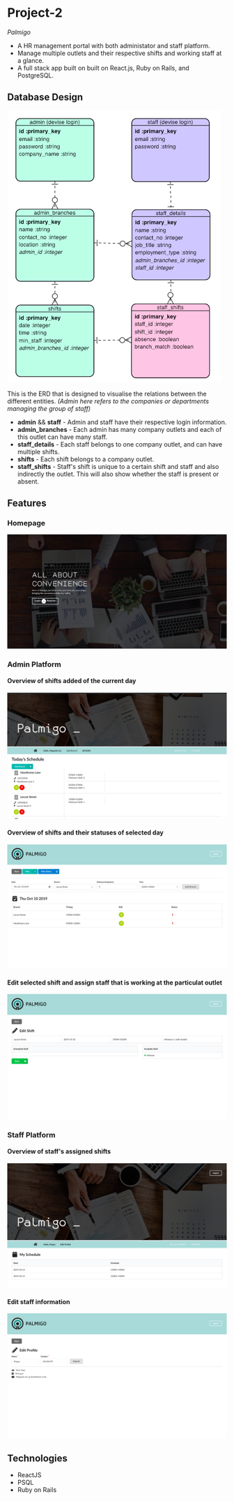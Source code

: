 # Project-2

_Palmigo_

- A HR management portal with both administator and staff platform.
- Manage multiple outlets and their respective shifts and working staff at a glance.
- A full stack app built on built on React.js, Ruby on Rails, and PostgreSQL.

## Database Design

![alt text](./Screenshots/ERD.png "ERD Diagram")

This is the ERD that is designed to visualise the relations between the different entities. *(Admin here refers to the companies or departments managing the group of staff)*

- **admin** && **staff** -  Admin and staff have their respective login information.
- **admin_branches** - Each admin has many company outlets and each of this outlet can have many staff.
- **staff_details** - Each staff belongs to one company outlet, and can have multiple shifts.
- **shifts** - Each shift belongs to a company outlet.
- **staff_shifts** - Staff's shift is unique to a certain shift and staff and also indirectly the outlet. This will also show whether the staff is present or absent. 


## Features

### Homepage
![alt text](./Screenshots/Homepage.png "Homepage")

### Admin Platform

#### Overview of shifts added of the current day
![alt text](./Screenshots/AdminHomepage.png "Admin Homepage with summary with shifts for the day")

#### Overview of shifts and their statuses of selected day
![alt text](./Screenshots/AdminShiftPage.png "Admin shift page")

#### Edit selected shift and assign staff that is working at the particulat outlet
![alt text](./Screenshots/AdminEditShiftPage.png "Admin edit shift page")

### Staff Platform

#### Overview of staff's assigned shifts
![alt text](./Screenshots/StaffHomepage.png "Staff Homepage with all their assigned shifts")

#### Edit staff information
![alt text](./Screenshots/StaffInformation.png "Edit staff information page")


## Technologies 

- ReactJS
- PSQL
- Ruby on Rails
